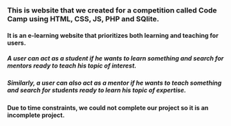 ### This is website that we created for a competition called Code Camp using HTML, CSS, JS, PHP and SQlite.
#### It is an e-learning website that prioritizes both learning and teaching for users.
##### A user can act as a student if he wants to learn something and search for mentors ready to teach his topic of interest.
##### Similarly, a user can also act as a mentor if he wants to teach something and search for students ready to learn his topic of expertise.

#### Due to time constraints, we could not complete our project so it is an incomplete project. 
